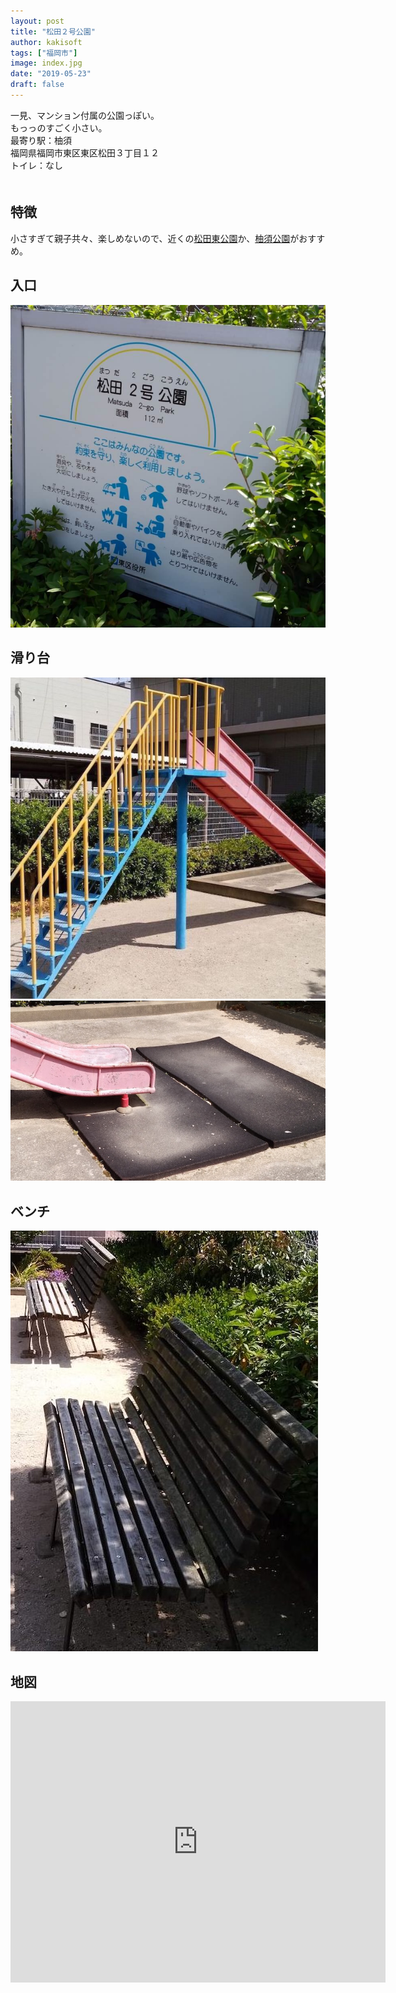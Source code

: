 ```yaml
---
layout: post
title: "松田２号公園"
author: kakisoft
tags: ["福岡市"]
image: index.jpg
date: "2019-05-23"
draft: false
---
```


一見、マンション付属の公園っぽい。  
もっっのすごく小さい。  
最寄り駅：柚須  
福岡県福岡市東区東区松田３丁目１２  
トイレ：なし  
　  
## 特徴
小さすぎて親子共々、楽しめないので、近くの[松田東公園](../../matsudahigashi-park/matsudahigashi-park/)か、[柚須公園](../../yusu-park/yusu-park/)がおすすめ。


## 入口
![01](./01.jpg)  

## 滑り台
![03](./03.jpg)  
![04](./04.jpg)

## ベンチ
![02](./02.jpg)

## 地図
<iframe src="https://www.google.com/maps/embed?pb=!1m18!1m12!1m3!1d3322.5818489334533!2d130.44767106108583!3d33.61615242369222!2m3!1f0!2f0!3f0!3m2!1i1024!2i768!4f13.1!3m3!1m2!1s0x35418fbf3f09fc3f%3A0x7f7323543e103cd6!2sMatsuda+2+Go+Park!5e0!3m2!1sen!2sjp!4v1558151635154!5m2!1sen!2sjp" width="600" height="450" frameborder="0" style="border:0" allowfullscreen></iframe>
